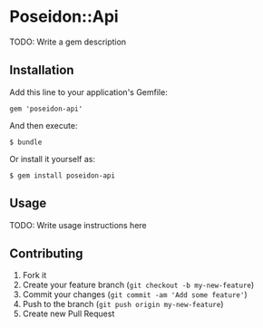 # Poseidon::Api

TODO: Write a gem description

## Installation

Add this line to your application's Gemfile:

    gem 'poseidon-api'

And then execute:

    $ bundle

Or install it yourself as:

    $ gem install poseidon-api

## Usage

TODO: Write usage instructions here

## Contributing

1. Fork it
2. Create your feature branch (`git checkout -b my-new-feature`)
3. Commit your changes (`git commit -am 'Add some feature'`)
4. Push to the branch (`git push origin my-new-feature`)
5. Create new Pull Request

